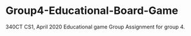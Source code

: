 # Group4-Educational-Board-Game
340CT CS1, April 2020 Educational game Group Assignment for group 4.
